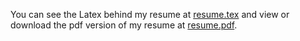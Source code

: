 You can see the Latex behind my resume at [resume.tex](resume.tex) and view or download the pdf version of my resume at [resume.pdf](resume.pdf).
